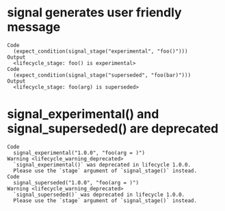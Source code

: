 # signal generates user friendly message

    Code
      (expect_condition(signal_stage("experimental", "foo()")))
    Output
      <lifecycle_stage: foo() is experimental>
    Code
      (expect_condition(signal_stage("superseded", "foo(bar)")))
    Output
      <lifecycle_stage: foo(arg) is superseded>

# signal_experimental() and signal_superseded() are deprecated

    Code
      signal_experimental("1.0.0", "foo(arg = )")
    Warning <lifecycle_warning_deprecated>
      `signal_experimental()` was deprecated in lifecycle 1.0.0.
      Please use the `stage` argument of `signal_stage()` instead.
    Code
      signal_superseded("1.0.0", "foo(arg = )")
    Warning <lifecycle_warning_deprecated>
      `signal_superseded()` was deprecated in lifecycle 1.0.0.
      Please use the `stage` argument of `signal_stage()` instead.

